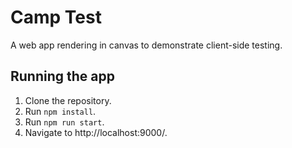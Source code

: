 # Camp Test
A web app rendering in canvas to demonstrate client-side testing.

## Running the app
1. Clone the repository.
2. Run `npm install`.
3. Run `npm run start`.
4. Navigate to http://localhost:9000/.